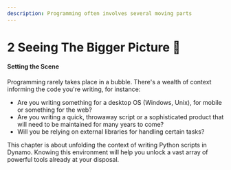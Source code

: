 ```yaml
---
description: Programming often involves several moving parts
---
```


# 2 Seeing The Bigger Picture 🔭

#### Setting the Scene

Programming rarely takes place in a bubble. There's a wealth of context informing the code you're writing, for instance: 

* Are you writing something for a desktop OS \(Windows, Unix\), for mobile or something for the web?
* Are you writing a quick, throwaway script or a sophisticated product that will need to be maintained for many years to come?
* Will you be relying on external libraries for handling certain tasks?

This chapter is about unfolding the context of writing Python scripts in Dynamo. Knowing this environment will help you unlock a vast array of powerful tools already at your disposal.

